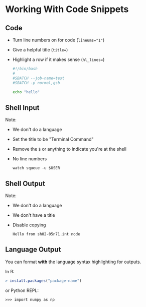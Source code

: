 # Working With Code Snippets

## Code

* Turn line numbers on for code (`lineums="1"`)
* Give a helpful title (`title=`)
* Highlight a row if it makes sense (`hl_lines=`)

    ```bash linenums="1" hl_lines="4-4" title="hello.slurm"
    #!/bin/bash
    #
    #SBATCH --job-name=test
    #SBATCH -p normal,gsb

    echo "hello"
    ```

## Shell Input

Note:
* We don't do a language
* Set the title to be "Terminal Command"
* Remove the `$` or anything to indicate you're at the shell
* No line numbers

    ```title="Terminal Command"
    watch squeue -u $USER
    ```

## Shell Output

Note:
* We don't do a language
* We don't have a title
* Disable copying

    ```{ .yaml .no-copy }
    Hello from sh02-05n71.int node
    ```
    
## Language Output
You can format **with** the language syntax highlighting for outputs.

In R: 

```{.r .yaml .no-copy title="Terminal Output" }
> install.packages("package-name")
```

or Python REPL:

```{.python .yaml .no-copy title="Terminal Output" }
>>> import numpy as np
```

